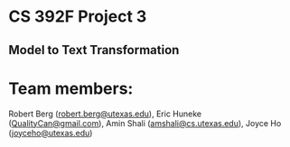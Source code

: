 CS 392F Project 3
=================

Model to Text Transformation
----------------------------

# Team members:
Robert Berg (robert.berg@utexas.edu), Eric Huneke (QualityCan@gmail.com), Amin Shali (amshali@cs.utexas.edu), Joyce Ho (joyceho@utexas.edu)

